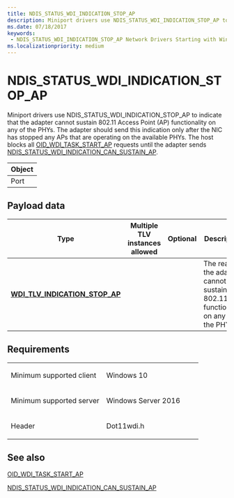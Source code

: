 ```yaml
---
title: NDIS_STATUS_WDI_INDICATION_STOP_AP
description: Miniport drivers use NDIS_STATUS_WDI_INDICATION_STOP_AP to indicate that the adapter cannot sustain 802.11 Access Point (AP) functionality on any of the PHYs.
ms.date: 07/18/2017
keywords:
 - NDIS_STATUS_WDI_INDICATION_STOP_AP Network Drivers Starting with Windows Vista
ms.localizationpriority: medium
---
```


# NDIS\_STATUS\_WDI\_INDICATION\_STOP\_AP


Miniport drivers use NDIS\_STATUS\_WDI\_INDICATION\_STOP\_AP to indicate that the adapter cannot sustain 802.11 Access Point (AP) functionality on any of the PHYs. The adapter should send this indication only after the NIC has stopped any APs that are operating on the available PHYs. The host blocks all [OID\_WDI\_TASK\_START\_AP](oid-wdi-task-start-ap.md) requests until the adapter sends [NDIS\_STATUS\_WDI\_INDICATION\_CAN\_SUSTAIN\_AP](ndis-status-wdi-indication-can-sustain-ap.md).

| Object |
|--------|
| Port   |

 

## Payload data


| Type                                                                      | Multiple TLV instances allowed | Optional | Description                                                                       |
|---------------------------------------------------------------------------|--------------------------------|----------|-----------------------------------------------------------------------------------|
| [**WDI\_TLV\_INDICATION\_STOP\_AP**](./wdi-tlv-indication-stop-ap.md) |                                |          | The reason the adapter cannot sustain 802.11 AP functionality on any of the PHYs. |

 

## Requirements

<table>
<colgroup>
<col width="50%" />
<col width="50%" />
</colgroup>
<tbody>
<tr class="odd">
<td><p>Minimum supported client</p></td>
<td><p>Windows 10</p></td>
</tr>
<tr class="even">
<td><p>Minimum supported server</p></td>
<td><p>Windows Server 2016</p></td>
</tr>
<tr class="odd">
<td><p>Header</p></td>
<td>Dot11wdi.h</td>
</tr>
</tbody>
</table>

## See also


[OID\_WDI\_TASK\_START\_AP](oid-wdi-task-start-ap.md)

[NDIS\_STATUS\_WDI\_INDICATION\_CAN\_SUSTAIN\_AP](ndis-status-wdi-indication-can-sustain-ap.md)

 

